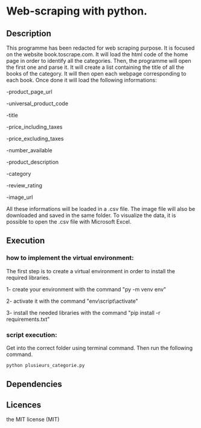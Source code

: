 # Web-scraping with python.

## Description
This programme has been redacted for web scraping purpose. It is focused
on the website book.toscrape.com. It will load the html code of the home page in order to identify all the categories.
Then, the programme will open the first one and parse it. It will create a list containing the title of all the books of 
the category. It will then open each webpage corresponding to each book.
Once done it will load the following informations:

-product_page_url

-universal_product_code

-title

-price_including_taxes

-price_excluding_taxes

-number_available

-product_description

-category

-review_rating

-image_url

All these informations will be loaded in a .csv file.
The image file will also be downloaded and saved in the same folder.
To visualize the data, it is possible to open the .csv file with Microsoft Excel.


## Execution
### how to implement the virtual environment:
The first step is to create a virtual environment in order to install the required libraries.

1- create your environment with the command "py -m venv env"

2- activate it with the command "env\script\activate"

3- install the needed libraries with the command "pip install -r requirements.txt"

### script execution:
Get into the correct folder using terminal command. Then run the following command.

```sh
python plusieurs_categorie.py 
```

## Dependencies


## Licences
the MIT license (MIT)